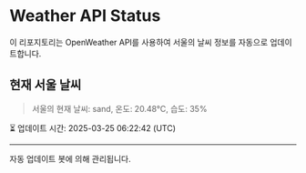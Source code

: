 
# Weather API Status

이 리포지토리는 OpenWeather API를 사용하여 서울의 날씨 정보를 자동으로 업데이트합니다.

## 현재 서울 날씨
> 서울의 현재 날씨: sand, 온도: 20.48°C, 습도: 35%

⏳ 업데이트 시간: 2025-03-25 06:22:42 (UTC)

---
자동 업데이트 봇에 의해 관리됩니다.
